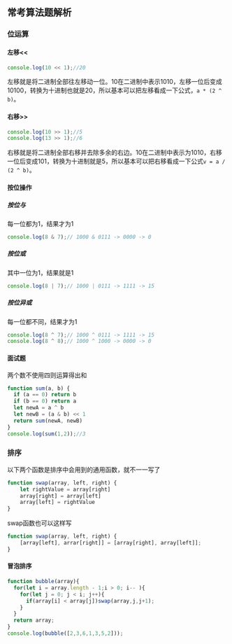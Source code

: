 ## 常考算法题解析

### 位运算
#### 左移<<
```js
console.log(10 << 1);//20
```
左移就是将二进制全部往左移动一位。10在二进制中表示1010，左移一位后变成10100，转换为十进制也就是20，所以基本可以把左移看成一下公式，`a * (2 ^ b)`。
#### 右移>>
```js
console.log(10 >> 1);//5
console.log(13 >> 1);//6
```
右移就是将二进制全部右移并去除多余的右边。10在二进制中表示为1010，右移一位后变成101，转换为十进制就是5，所以基本可以把右移看成一下公式`v = a / (2 ^ b)`。
#### 按位操作
##### 按位与
每一位都为1，结果才为1
```js
console.log(8 & 7);// 1000 & 0111 -> 0000 -> 0
```
##### 按位或
其中一位为1，结果就是1
```js
console.log(8 | 7);// 1000 | 0111 -> 1111 -> 15
```
##### 按位异或
每一位都不同，结果才为1
```js
console.log(8 ^ 7);// 1000 ^ 0111 -> 1111 -> 15
console.log(8 ^ 8);// 1000 ^ 1000 -> 0000 -> 0
```
#### 面试题
两个数不使用四则运算得出和
```js
function sum(a, b) {
  if (a == 0) return b
  if (b == 0) return a
  let newA = a ^ b
  let newB = (a & b) << 1
  return sum(newA, newB)
}
console.log(sum(1,2));//3
```

### 排序
以下两个函数是排序中会用到的通用函数，就不一一写了
```js
function swap(array, left, right) {
    let rightValue = array[right]
    array[right] = array[left]
    array[left] = rightValue
}
```
swap函数也可以这样写
```js
function swap(array, left, right) {
    [array[left], arrar[right]] = [array[right], array[left]];
}
```
#### 冒泡排序
```js
function bubble(array){
  for(let i = array.length - 1;i > 0; i-- ){
    for(let j = 0; j < i; j++){
      if(array[i] < array[j])swap(array,j,j+1);
    }
  }
  return array;
}
console.log(bubble([2,3,6,1,3,5,2]));
```
